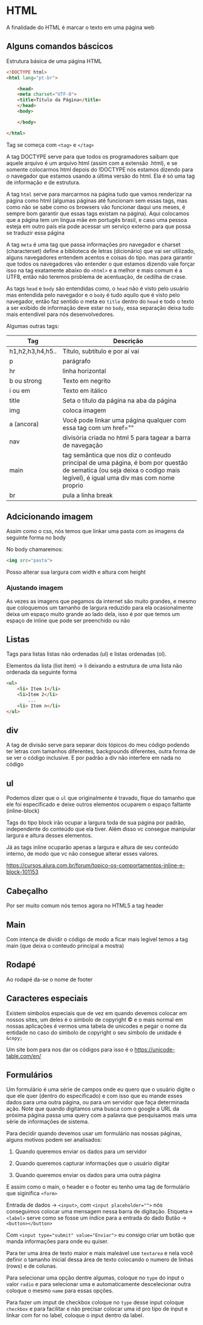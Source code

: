 # HTML

A finalidade do HTML é marcar o texto em uma página web

## Alguns comandos báscicos

Estrutura básica de uma página HTML

```html
<!DOCTYPE html>
<html lang="pt-br">

    <head>
    <meta charset="UTF-8">
    <title>Título da Página</title>
    </head>
    <body>

    </body>

</html>
```

Tag se começa com `<tag>` e `</tag>`

A tag DOCTYPE serve para que todos os programadores saibam que aquele arquivo é um arquivo html (assim com a extensão .html), e se somente colocarmos html depois do !DOCTYPE nós estamos dizendo para o navegador que estamos usando a última versão do html. Ela é só uma tag de informação e de estrutura.

A tag `html` serve para marcarmos na página tudo que vamos renderizar na página como html (algumas páginas até funcionam sem essas tags, mas como não se sabe como os browsers vão funcionar daqui uns meses, é sempre bom garantir que essas tags existam na página). Aqui colocamos que a página tem um língua mãe em portugês brasil, e caso uma pessoa esteja em outro país ela pode acessar um serviço externo para que possa se traduzir essa página

A tag `meta` é uma tag que passa informações pro navegador e charset (characterset) define a biblioteca de letras (dicionário) que vai ser utilizado, alguns navegadores entendem acentos e coisas do tipo. mas para garantir que todos os navegadores vão entender o que estamos dizendo vale forçar isso na tag exatamente abaixo do `<html>` e a melhor e mais comum é a UTF8, então não teremos problema de acentuação, de cedilha de crase.

As tags `head` e `body` são entendidas como, o `head` não é visto pelo usuário mas entendida pelo navegador e o `body` é tudo aquilo que é visto pelo navegador, então faz sentido o meta eo `title` dentro do `head` e todo o texto a ser exibido de informação deve estar no `body`, essa separação deixa tudo mais entendível para nós desenvolvedores.

Algumas outras tags:

|Tag|Descrição|
|--|--|
|h1,h2,h3,h4,h5..|Título, subtítulo e por aí vai|
|p|parágrafo|
|hr|linha horizontal|
|b ou strong|Texto em negrito|
|i ou em|Texto em itálico|
|title|Seta o título da página na aba da página|
|img|coloca imagem|
|a (ancora)|Você pode linkar uma página qualquer com essa tag com um href=""|
|nav|divisória criada no html 5 para tagear a barra de navegação|
|main|tag semântica que nos diz o conteudo principal de uma página, é bom por questão de sematica (ou seja deixa o codigo mais legível), é igual uma div mas com nome proprio|
|br|pula a linha break|

## Adcicionando imagem

Assim como o css, nós temos que linkar uma pasta com as imagens da seguinte forma no body

No body chamaremos:

```html
<img src="pasta">
```

Posso alterar sua largura com width e altura com height

### Ajustando imagem

As vezes as imagens que pegamos da internet são muito grandes, e mesmo que coloquemos um tamanho de largura reduzido para ela ocasionalmente deixa um espaço muito grande ao lado dela, isso é por que temos um espaço de inline que pode ser preenchido ou não

## Listas

Tags para listas listas não ordenadas (ul) e listas ordenadas (ol).

Elementos da lista (list item) -> li deixando a estrutura de uma lista não ordenada da seguinte forma

```html
<ul>
    <li> Item 1</li>
    <li>Item 2</li>
        ...
    <li> Item n</li>
</ul>
```

## div

A tag de divisão serve para separar dois tópicos do meu código podendo ter letras com tamanhos diferentes, backgrounds diferentes, outra forma de se ver o código inclusive. E por padrão a div não interfere em nada no código

## ul

Podemos dizer que o `ul` que originalmente é travado, fique do tamanho que ele foi especificado e deixe outros elementos ocuparem o espaço faltante (inline-block)

Tags do tipo block irão ocupar a largura toda de sua página por padrão, independente do conteúdo que ela tiver. Além disso vc consegue manipular largura e altura desses elementos.

Já as tags inline ocuparão apenas a largura e altura de seu conteúdo interno, de modo que vc não consegue alterar esses valores.

<https://cursos.alura.com.br/forum/topico-os-comportamentos-inline-e-block-101153>

## Cabeçalho

Por ser muito comum nós temos agora no HTML5 a tag header

## Main

Com intença de dividir o código de modo a ficar mais legível temos a tag main (que deixa o conteudo principal a mostra)

## Rodapé

Ao rodapé da-se o nome de footer

## Caracteres especiais

Existem símbolos especiais que de vez em quando devemos colocar em nossos sites, um deles é o simbolo de copyright &copy; e o mais normal em nossas aplicações é vermos uma tabela de unicodes e pegar o nome da entidade no caso do simbolo de copyright o seu símbolo de unidade é `&copy;`

Um site bom para nos dar os códigos para isso é o <https://unicode-table.com/en/>

## Formulários

Um formulário é uma série de campos onde eu quero que o usuário digite o que ele quer (dentro do especificado) e com isso que eu mande esses dados para uma outra página, ou para um servidor que faça determinada ação. Note que quando digitamos uma busca com o google a URL da próxima página passa uma query com a palavra que pesquisamos mais uma série de informações de sistema.

Para decidir quando devemos usar um formulário nas nossas páginas, alguns motivos podem ser analisados:

1) Quando queremos enviar os dados para um servidor

2) Quando queremos capturar informações que o usuário digitar

3) Quando queremos enviar os dados para uma outra página

E assim como o main, o header e o footer eu tenho uma tag de formulário que siginifica `<form>`

Entrada de dados -> `<input>`, com `<input placeholder="">` nós conseguimos colocar uma mensagem nessa barra de digitação.
Etiqueta-> `<label>` serve como se fosse um índice para a entrada do dado
Butão -> `<button></button>`

Com `<input type="submit" value="Enviar">` eu consigo criar um botão que manda informações para onde eu quiser.

Para ter uma área de texto maior e mais maleável use `textarea` e nela você definir o tamanho inicial dessa área de texto colocando o numero de linhas (rows) e de colunas.

Para selecionar uma opção dentre algumas, coloque no `type` do input o valor `radio` e para selecionar uma e automaticamente descelecionar outra coloque o mesmo `name` para essas opções.

Para fazer um imput de checkbox coloque no `type` desse input coloque `checkbox` e para facilitar e não precisar colocar uma id pro tipo de input e linkar com for no label, coloque o input dentro da label.